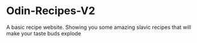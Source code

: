 # Odin-Recipes-V2

A basic recipe website. Showing you some amazing slavic recipes that will make your taste buds explode 